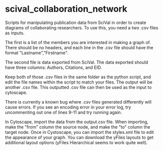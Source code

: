 # scival_collaboration_network
Scripts for manipulating publication data from SciVal in order to create diagrams of collaborating researchers. 
To use this, you need a two .csv files as inputs. 

The first is a list of the members you are interested in making a graph of. There should be no headers, and each 
line in the .csv file should have the format "Lastname","Firstname". 

The second file is data exported from SciVal. The data exported should have three columns: Authors, Citations, and EID.

Keep both of those .csv files in the same folder as the python script, and edit the file names within the script to match your files.
The output will be another .csv file. This outputted .csv file can then be used as the input to cytoscape. 

There is currently a known bug where .csv files generated differently will cause errors. If you see an encoding error in your error log, try 
uncommenting out one of lines 9-11 and try running again.

In Cytoscape, import the data from the output.csv file. When importing, make the "from" column the source node, and make the "to"
column the target node. Once in Cystoscape, you can import the styles.xml file to edit the appearance of your graph. You can download 
the yFiles layouts to get additional layout options (yFiles Hierarchical seems to work quite well).
